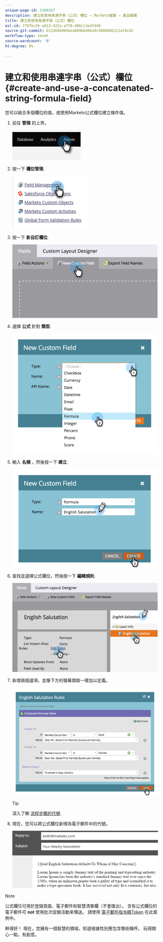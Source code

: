 ```yaml
---
unique-page-id: 2360337
description: 建立和使用串連字串（公式）欄位 — Marketo檔案 — 產品檔案
title: 建立和使用串連字串（公式）欄位
exl-id: 779fbc56-a913-422a-a778-d86cc3ed7d48
source-git-commit: b13360b009aea869bbd96a9cd0888bb121afdcd2
workflow-type: tm+mt
source-wordcount: '0'
ht-degree: 0%

---
```


# 建立和使用串連字串（公式）欄位 {#create-and-use-a-concatenated-string-formula-field}

您可以結合多個欄位的值，或使用Marketo公式欄位建立條件值。

1. 前往 **管理** 的上界。

   ![](assets/create-and-use-a-concatenated-string-formula-field-1.png)

1. 按一下 **欄位管理**.

   ![](assets/create-and-use-a-concatenated-string-formula-field-2.png)

1. 按一下 **新自訂欄位**.

   ![](assets/create-and-use-a-concatenated-string-formula-field-3.png)

1. 選擇 **公式** 針對 **類型**.

   ![](assets/create-and-use-a-concatenated-string-formula-field-4.png)

1. 輸入 **名稱** ，然後按一下 **建立**.

   ![](assets/create-and-use-a-concatenated-string-formula-field-5.png)

1. 查找並選擇公式欄位，然後按一下 **編輯規則**.

   ![](assets/create-and-use-a-concatenated-string-formula-field-6.png)

1. 新增兩個選項，並像下方的螢幕擷取一樣加以定義。

   ![](assets/create-and-use-a-concatenated-string-formula-field-7.png)

   >[!TIP]
   >
   >深入了解 [流程步驟的代號](/help/marketo/product-docs/core-marketo-concepts/smart-campaigns/flow-actions/use-tokens-in-flow-steps.md).

1. 現在，您可以將公式欄位新增為電子郵件中的代號。

   ![](assets/create-and-use-a-concatenated-string-formula-field-8.png)

>[!NOTE]
>
>公式欄位可用於登錄頁面、電子郵件和智慧清單欄（不會匯出）。 含有公式欄位的電子郵件可 **not** 使用批次促銷活動來傳送。 請使用 [電子郵件指令碼Token](/help/marketo/product-docs/email-marketing/general/using-tokens/create-an-email-script-token.md) 在此案例中。

幹得好！ 現在，您擁有一個智慧的領域，知道根據性別應包含哪些稱呼。 玩得開心一點，有創意。
